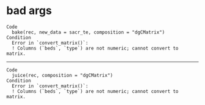 # bad args

    Code
      bake(rec, new_data = sacr_te, composition = "dgCMatrix")
    Condition
      Error in `convert_matrix()`:
      ! Columns (`beds`, `type`) are not numeric; cannot convert to matrix.

---

    Code
      juice(rec, composition = "dgCMatrix")
    Condition
      Error in `convert_matrix()`:
      ! Columns (`beds`, `type`) are not numeric; cannot convert to matrix.

